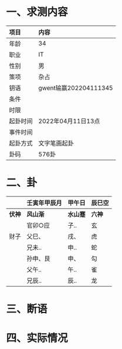 # 一、求测内容
|项目|内容|
|:-|:-|
|年龄|34|
|职业|IT|
|性别|男|
|策项|杂占|
|钥语|gwent输赢202204111345|
|条件||
|时限||
|起卦时间|2022年04月11日13点|
|事件时间||
|起卦方式|文字笔画起卦|
|卦码|576卦|

# 二、卦
||壬寅年甲辰月|甲午日|辰巳空|
|:-|:-|:-|:-|
|**伏神**|**风山渐**|**水山蹇**|**六神**|
||官卯○应|子..|玄|
|财子|父巳、|戌、|虎|
||兄未..|申..|蛇|
||孙申、艮|申、|勾|
||父午..|午..|雀|
||兄辰..|辰..|龙|


# 三、断语

# 四、实际情况